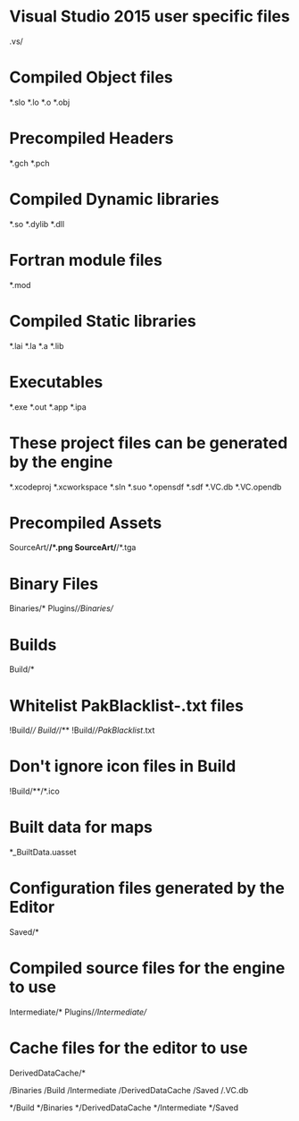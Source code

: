 # Visual Studio 2015 user specific files
.vs/

# Compiled Object files
*.slo
*.lo
*.o
*.obj

# Precompiled Headers
*.gch
*.pch

# Compiled Dynamic libraries
*.so
*.dylib
*.dll

# Fortran module files
*.mod

# Compiled Static libraries
*.lai
*.la
*.a
*.lib

# Executables
*.exe
*.out
*.app
*.ipa

# These project files can be generated by the engine
*.xcodeproj
*.xcworkspace
*.sln
*.suo
*.opensdf
*.sdf
*.VC.db
*.VC.opendb

# Precompiled Assets
SourceArt/**/*.png
SourceArt/**/*.tga

# Binary Files
Binaries/*
Plugins/*/Binaries/*

# Builds
Build/*

# Whitelist PakBlacklist-<BuildConfiguration>.txt files
!Build/*/
Build/*/**
!Build/*/PakBlacklist*.txt

# Don't ignore icon files in Build
!Build/**/*.ico

# Built data for maps
*_BuiltData.uasset

# Configuration files generated by the Editor
Saved/*

# Compiled source files for the engine to use
Intermediate/*
Plugins/*/Intermediate/*

# Cache files for the editor to use
DerivedDataCache/*

/Binaries
/Build
/Intermediate
/DerivedDataCache
/Saved
/.VC.db
  
*/Build
*/Binaries
*/DerivedDataCache
*/Intermediate
*/Saved
